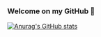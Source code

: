 ### Welcome on my GitHub :partying_face:

[![Anurag's GitHub stats](https://github-readme-stats.vercel.app/api?username=ImustAdmit&hide=contribs,issues&count_private=true&show_icons=true&theme=chartreuse-dark)](https://github.com/anuraghazra/github-readme-stats)
